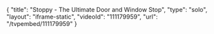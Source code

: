 {
    "title": "Stoppy - The Ultimate Door and Window Stop",
    "type": "solo",
    "layout": "iframe-static",
    "videoId": "111179959",
    "url": "\/tvpembed\/111179959"
}